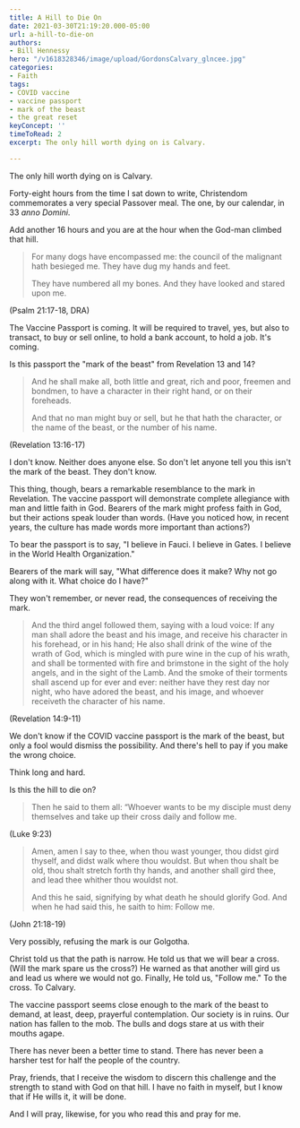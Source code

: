 ```yaml
---
title: A Hill to Die On
date: 2021-03-30T21:19:20.000-05:00
url: a-hill-to-die-on
authors:
- Bill Hennessy
hero: "/v1618328346/image/upload/GordonsCalvary_glncee.jpg"
categories:
- Faith
tags:
- COVID vaccine
- vaccine passport
- mark of the beast
- the great reset
keyConcept: ''
timeToRead: 2
excerpt: The only hill worth dying on is Calvary.

---
```

The only hill worth dying on is Calvary. 

Forty-eight hours from the time I sat down to write, Christendom commemorates a very special Passover meal. The one, by our calendar, in 33 *anno Domini*. 

Add another 16 hours and you are at the hour when the God-man climbed that hill. 

> For many dogs have encompassed me: the council of the malignant hath besieged me. They have dug my hands and feet.
> 
> They have numbered all my bones. And they have looked and stared upon me.

(Psalm 21:17-18, DRA)

The Vaccine Passport is coming. It will be required to travel, yes, but also to transact, to buy or sell online, to hold a bank account, to hold a job. It's coming. 

Is this passport the "mark of the beast" from Revelation 13 and 14? 

> And he shall make all, both little and great, rich and poor, freemen and bondmen, to have a character in their right hand, or on their foreheads.
> 
> And that no man might buy or sell, but he that hath the character, or the name of the beast, or the number of his name. 

(Revelation 13:16-17)

I don't know. Neither does anyone else. So don't let anyone tell you this isn't the mark of the beast. They don't know. 

This thing, though, bears a remarkable resemblance to the mark in Revelation. The vaccine passport will demonstrate complete allegiance with man and little faith in God. Bearers of the mark might profess faith in God, but their actions speak louder than words. (Have you noticed how, in recent years, the culture has made words more important than actions?) 

To bear the passport is to say, "I believe in Fauci. I believe in Gates. I believe in the World Health Organization." 

Bearers of the mark will say, "What difference does it make? Why not go along with it. What choice do I have?"

They won't remember, or never read, the consequences of receiving the mark. 

> And the third angel followed them, saying with a loud voice: If any man shall adore the beast and his image, and receive his character in his forehead, or in his hand; He also shall drink of the wine of the wrath of God, which is mingled with pure wine in the cup of his wrath, and shall be tormented with fire and brimstone in the sight of the holy angels, and in the sight of the Lamb. And the smoke of their torments shall ascend up for ever and ever: neither have they rest day nor night, who have adored the beast, and his image, and whoever receiveth the character of his name.

(Revelation 14:9-11)

We don't know if the COVID vaccine passport is the mark of the beast, but only a fool would dismiss the possibility. And there's hell to pay if you make the wrong choice. 

Think long and hard. 

Is this the hill to die on? 

> Then he said to them all: “Whoever wants to be my disciple must deny themselves and take up their cross daily and follow me.

(Luke 9:23) 

> Amen, amen I say to thee, when thou wast younger, thou didst gird thyself, and didst walk where thou wouldst. But when thou shalt be old, thou shalt stretch forth thy hands, and another shall gird thee, and lead thee whither thou wouldst not.
>
> And this he said, signifying by what death he should glorify God. And when he had said this, he saith to him: Follow me.

(John 21:18-19)

Very possibly, refusing the mark is our Golgotha. 

Christ told us that the path is narrow. He told us that we will bear a cross. (Will the mark spare us the cross?) He warned as that another will gird us and lead us where we would not go. Finally, He told us, "Follow me." To the cross. To Calvary. 

The vaccine passport seems close enough to the mark of the beast to demand, at least, deep, prayerful contemplation. Our society is in ruins. Our nation has fallen to the mob. The bulls and dogs stare at us with their mouths agape. 

There has never been a better time to stand. There has never been a harsher test for half the people of the country. 

Pray, friends, that I receive the wisdom to discern this challenge and the strength to stand with God on that hill. I have no faith in myself, but I know that if He wills it, it will be done. 

And I will pray, likewise, for you who read this and pray for me.